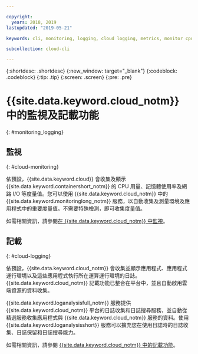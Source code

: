 ```yaml
---

copyright:
  years: 2018, 2019
lastupdated: "2019-05-21"

keywords: cli, monitoring, logging, cloud logging, metrics, monitor cpu, monitor usage, memory utilization, runtime logging

subcollection: cloud-cli

---
```


{:shortdesc: .shortdesc}
{:new_window: target="_blank"}
{:codeblock: .codeblock}
{:tip: .tip}
{:screen: .screen}
{:pre: .pre}

# {{site.data.keyword.cloud_notm}} 中的監視及記載功能
{: #monitoring_logging}

## 監視
{: #cloud-monitoring}

依預設，{{site.data.keyword.cloud}} 會收集及顯示 {{site.data.keyword.containershort_notm}} 的 CPU 用量、記憶體使用率及網路 I/O 等度量值。您可以使用 {{site.data.keyword.cloud_notm}} 中的 {{site.data.keyword.monitoringlong_notm}} 服務，以自動收集及測量環境及應用程式中的重要度量值。不需要特殊檢測，即可收集度量值。

如需相關資訊，請參閱[在 {{site.data.keyword.cloud_notm}} 中監視](/docs/services/cloud-monitoring?topic=cloud-monitoring-monitoring_ov#monitoring_ov)。

## 記載
{: #cloud-logging}

依預設，{{site.data.keyword.cloud_notm}} 會收集並顯示應用程式、應用程式運行環境以及這些應用程式執行所在運算運行環境的日誌。{{site.data.keyword.cloud_notm}} 記載功能已整合在平台中，並且自動啟用雲端資源的資料收集。 

{{site.data.keyword.loganalysisfull_notm}} 服務提供 {{site.data.keyword.cloud_notm}} 平台的日誌收集和日誌搜尋服務，並自動從精選服務收集應用程式與 {{site.data.keyword.cloud_notm}} 服務的資料。使用 {{site.data.keyword.loganalysisshort}} 服務可以擴充您在使用日誌時的日誌收集、日誌保留和日誌搜尋能力。

如需相關資訊，請參閱 [{{site.data.keyword.cloud_notm}} 中的記載功能](/docs/services/CloudLogAnalysis?topic=cloudloganalysis-log_analysis_ov#log_analysis_ov)。
